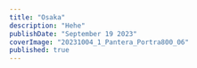 ```yaml
---
title: "Osaka"
description: "Hehe"
publishDate: "September 19 2023"
coverImage: "20231004_1_Pantera_Portra800_06"
published: true
---
```

